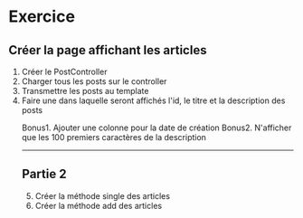 # Exercice
## Créer la page affichant les articles

1. Créer le PostController
2. Charger tous les posts sur le controller
3. Transmettre les posts au template
4. Faire une <table> dans laquelle seront affichés l'id, le titre et la description des posts

Bonus1. Ajouter une colonne pour la date de création
Bonus2. N'afficher que les 100 premiers caractères de la description


----------------------------------------------------------

## Partie 2

5. Créer la méthode single des articles
6. Créer la méthode add des articles